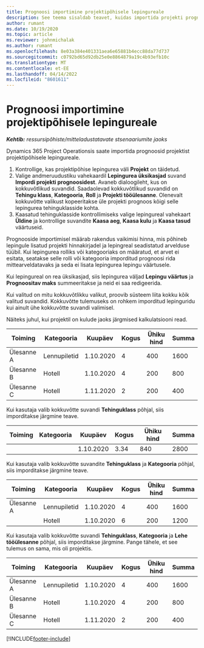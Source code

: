 ```yaml
---
title: Prognoosi importimine projektipõhisele lepingureale
description: See teema sisaldab teavet, kuidas importida projekti prognoose lepingureale.
author: rumant
ms.date: 10/19/2020
ms.topic: article
ms.reviewer: johnmichalak
ms.author: rumant
ms.openlocfilehash: 8e03a384e401331aea6e65881b4ecc88da77d737
ms.sourcegitcommit: c0792bd65d92db25e0e8864879a19c4b93efb10c
ms.translationtype: MT
ms.contentlocale: et-EE
ms.lasthandoff: 04/14/2022
ms.locfileid: "8601611"
---
```

# <a name="import-an-estimate-to-a-project-based-contract-line"></a>Prognoosi importimine projektipõhisele lepingureale

_**Kehtib:** ressursipõhiste/mitteladustatavate stsenaariumite jaoks_

Dynamics 365 Project Operationsis saate importida prognoosid projektist projektipõhisele lepingureale.

1. Kontrollige, kas projektipõhise lepingurea väli **Projekt** on täidetud.
2. Valige andmeruudustiku vahekaardil **Lepingurea üksikasjad** suvand **Impordi projekti prognoosidest**. Avaneb dialoogileht, kus on kokkuvõtlikud suvandid. Saadaolevad kokkuvõtlikud suvandid on **Tehingu klass**, **Kategooria**, **Roll** ja **Projekti tööülesanne**. Olenevalt kokkuvõtte valikust kopeeritakse üle projekti prognoos kõigi selle lepingurea tehinguklasside kohta. 
3. Kaasatud tehinguklasside kontrollimiseks valige lepingureal vahekaart **Üldine** ja kontrollige suvandite **Kaasa aeg**, **Kaasa kulu** ja **Kaasa tasud** väärtuseid.

Prognooside importimisel määrab rakendus vaikimisi hinna, mis põhineb lepingule lisatud projekti hinnakirjadel ja lepingreal seadistatud arvelduse tüübil. Kui lepingurea rolliks või kategooriaks on määratud, et arvet ei esitata, seatakse selle rolli või kategooria imporditud prognoosi rida mittearveldatavaks ja seda ei lisata lepingurea lepingu väärtusele.

Kui lepingureal on rea üksikasjad, siis lepingurea väljad **Lepingu väärtus** ja **Prognoositav maks** summeeritakse ja neid ei saa redigeerida.

Kui valitud on mitu kokkuvõtlikku valikut, proovib süsteem liita kokku kõik valitud suvandid. Kokkuvõtte tulemuseks on rohkem imporditud lepinguridu kui ainult ühe kokkuvõtte suvandi valimisel.

Näiteks juhul, kui projektil on kulude jaoks järgmised kalkulatsiooni read.

| Toiming | Kategooria | Kuupäev | Kogus | Ühiku hind | Summa |
| --- | --- | --- | --- | --- | --- |
| Ülesanne A | Lennupiletid | 1.10.2020 | 4 | 400 | 1600 |
| Ülesanne B | Hotell | 1.10.2020 | 4 | 200 | 800 |
| Ülesanne C | Hotell | 1.11.2020 | 2 | 200 | 400 |

Kui kasutaja valib kokkuvõtte suvandi **Tehinguklass** põhjal, siis imporditakse järgmine teave.

| Toiming | Kategooria | Kuupäev | Kogus | Ühiku hind | Summa |
| --- | --- | --- | --- | --- | --- |
| &nbsp;  | &nbsp;  | 1.10.2020 | 3.34 | 840 | 2800 |

Kui kasutaja valib kokkuvõtte suvandite **Tehinguklass** ja **Kategooria** põhjal, siis imporditakse järgmine teave.

| Toiming | Kategooria | Kuupäev | Kogus | Ühiku hind | Summa |
| --- | --- | --- | --- | --- | --- |
| Ülesanne A | Lennupiletid | 1.10.2020 | 4 | 400 | 1600 |
| &nbsp;  | Hotell | 1.10.2020 | 6 | 200 | 1200 |

Kui kasutaja valib kokkuvõtte suvandi **Tehinguklass**, **Kategooria** ja **Lehe tööülesanne** põhjal, siis imporditakse järgmine. Pange tähele, et see tulemus on sama, mis oli projektis.

| Toiming | Kategooria | Kuupäev | Kogus | Ühiku hind | Summa |
| --- | --- | --- | --- | --- | --- |
| Ülesanne A | Lennupiletid | 1.10.2020 | 4 | 400 | 1600 |
| Ülesanne B | Hotell | 1.10.2020 | 4 | 200 | 800 |
| Ülesanne C | Hotell | 1.11.2020 | 2 | 200 | 400 |


[!INCLUDE[footer-include](../includes/footer-banner.md)]